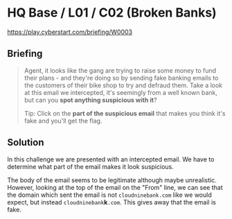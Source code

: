 # HQ Base / L01 / C02 (Broken Banks)

https://play.cyberstart.com/briefing/W0003

## Briefing

> Agent, it looks like the gang are trying to raise some money to fund their plans - and they're doing so by sending fake banking emails to the customers of their bike shop to try and defraud them. Take a look at this email we intercepted, it's seemingly from a well known bank, but can you **spot anything suspicious with it**?
>
> Tip: Click on the **part of the suspicious email** that makes you think it's fake and you'll get the flag.

## Solution

In this challenge we are presented with an intercepted email. We have to determine what part of the email makes it look suspicious.

The body of the email seems to be legitimate although maybe unrealistic. However, looking at the top of the email on the "From" line, we can see that the domain which sent the email is not `cloudninebank.com` like we would expect, but instead `cloudninebank`**k**`.com`. This gives away that the email is fake.
